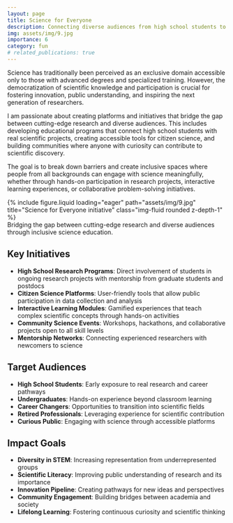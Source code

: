 ```yaml
---
layout: page
title: Science for Everyone
description: Connecting diverse audiences from high school students to professionals with real scientific projects
img: assets/img/9.jpg
importance: 6
category: fun
# related_publications: true
---
```


Science has traditionally been perceived as an exclusive domain accessible only to those with advanced degrees and specialized training. However, the democratization of scientific knowledge and participation is crucial for fostering innovation, public understanding, and inspiring the next generation of researchers.

I am passionate about creating platforms and initiatives that bridge the gap between cutting-edge research and diverse audiences. This includes developing educational programs that connect high school students with real scientific projects, creating accessible tools for citizen science, and building communities where anyone with curiosity can contribute to scientific discovery.

The goal is to break down barriers and create inclusive spaces where people from all backgrounds can engage with science meaningfully, whether through hands-on participation in research projects, interactive learning experiences, or collaborative problem-solving initiatives.

<div class="row justify-content-center">
    <div class="col-sm-6 mt-3 mt-md-0">
        {% include figure.liquid loading="eager" path="assets/img/9.jpg" title="Science for Everyone initiative" class="img-fluid rounded z-depth-1" %}
    </div>
</div>
<div class="caption">
    Bridging the gap between cutting-edge research and diverse audiences through inclusive science education.
</div>

## Key Initiatives

- **High School Research Programs**: Direct involvement of students in ongoing research projects with mentorship from graduate students and postdocs
- **Citizen Science Platforms**: User-friendly tools that allow public participation in data collection and analysis
- **Interactive Learning Modules**: Gamified experiences that teach complex scientific concepts through hands-on activities
- **Community Science Events**: Workshops, hackathons, and collaborative projects open to all skill levels
- **Mentorship Networks**: Connecting experienced researchers with newcomers to science

## Target Audiences

- **High School Students**: Early exposure to real research and career pathways
- **Undergraduates**: Hands-on experience beyond classroom learning
- **Career Changers**: Opportunities to transition into scientific fields
- **Retired Professionals**: Leveraging experience for scientific contribution
- **Curious Public**: Engaging with science through accessible platforms

## Impact Goals

- **Diversity in STEM**: Increasing representation from underrepresented groups
- **Scientific Literacy**: Improving public understanding of research and its importance
- **Innovation Pipeline**: Creating pathways for new ideas and perspectives
- **Community Engagement**: Building bridges between academia and society
- **Lifelong Learning**: Fostering continuous curiosity and scientific thinking

